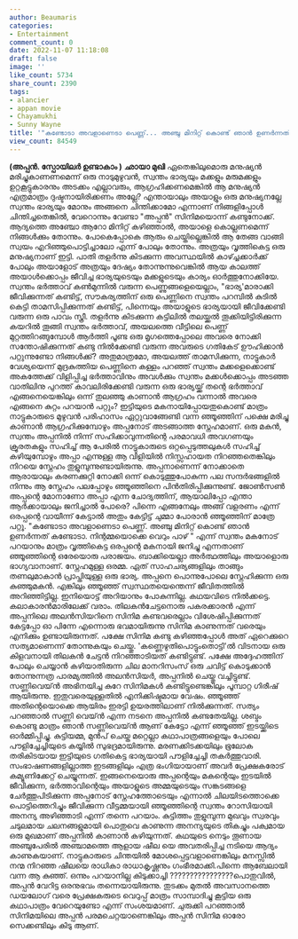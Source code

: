 ```yaml
---
author: Beaumaris
categories:
- Entertainment
comment_count: 0
date: 2022-11-07 11:18:08
draft: false
image: ''
like_count: 5734
share_count: 2390
tags:
- alancier
- appan movie
- Chayamukhi
- Sunny Wayne
title: '"കണ്ടോടാ അവളാണെടാ പെണ്ണ്... അഞ്ചു മിനിറ്റ് കൊണ്ട് ഞാൻ ഉണർന്നത് കണ്ടോടാ..."'
view_count: 84549
---
```


**(അപ്പൻ. സ്പോയിലർ ഉണ്ടാകാം )** **ഛായാ മുഖി** ഏതെങ്കിലുമൊരു മനുഷ്യൻ മരിച്ചുകാണണമെന്ന് ഒരു നാടുമുഴുവൻ, സ്വന്തം ഭാര്യയും മക്കളും മരുമക്കളും ഉറ്റകൂട്ടുകാരനും അടക്കം എല്ലാവരും, ആഗ്രഹിക്കണമെങ്കിൽ ആ മനുഷ്യൻ എത്രമാത്രം ദുഷ്ടനായിരിക്കണം അല്ലേ? എന്തായാലും അയാളും ഒരു മനുഷ്യനല്ലേ സ്വന്തം ഭാര്യയും മോനും അങ്ങനെ ചിന്തിക്കാമോ എന്നാണ് നിങ്ങളിപ്പോൾ ചിന്തിച്ചതെങ്കിൽ, വേറൊന്നും വേണ്ടാ "അപ്പൻ" സിനിമയൊന്ന് കണ്ടുനോക്ക്. ആദ്യത്തെ അഞ്ചോ ആറോ മിനിറ്റ് കഴിഞ്ഞാൽ, അയാളെ കൊല്ലണമെന്ന് നിങ്ങൾക്കും തോന്നും. പോകെപ്പോകെ ആരും ചെയ്തില്ലെങ്കിൽ ആ തേങ്ങ വാങ്ങി സ്വയം എറിഞ്ഞുപൊട്ടിച്ചാലോ എന്ന് പോലും തോന്നും. അത്രയും വൃത്തികെട്ട ഒരു മനുഷ്യനാണ് ഇട്ടി. പാതി തളർന്നു കിടക്കുന്ന അവസ്ഥയിൽ കാഴ്ച്ചക്കാർക്ക് പോലും അയാളോട് അത്രയും ദേഷ്യം തോന്നുന്നുവെങ്കിൽ ആയ കാലത്ത് അയാൾക്കൊപ്പം ജീവിച്ച ഭാര്യയുടെയും മക്കളുടെയും കാര്യം ഓർത്തുനോക്കിയേ. സ്വന്തം ഭർത്താവ് കൺമുന്നിൽ വരുന്ന പെണ്ണുങ്ങളെയെല്ലാം, "ഭാര്യ'മാരാക്കി ജീവിക്കുന്നത് കണ്ടിട്ട്, സൗകര്യത്തിന് ഒരു പെണ്ണിനെ സ്വന്തം പറമ്പിൽ കുടിൽ കെട്ടി താമസിപ്പിക്കുന്നത് കണ്ടിട്ട്, പിന്നെയും അയാളുടെ ഭാര്യയായി ജീവിക്കേണ്ടി വരുന്ന ഒരു പാവം സ്ത്രീ. തളർന്നു കിടക്കുന്ന കട്ടിലിൽ തലയ്ക്കൽ തൂക്കിയിട്ടിരിക്കുന്ന കയറിൽ തൂങ്ങി സ്വന്തം ഭർത്താവ്, അയലത്തെ വീട്ടിലെ പെണ്ണ് മുറ്റത്തിറങ്ങുമ്പോൾ ആർത്തി പൂണ്ട ഒരു മൃഗത്തെപ്പോലെ അവരെ നോക്കി സന്തോഷിക്കുന്നത് കണ്ടു നിൽക്കേണ്ടി വരുന്ന അവരുടെ ഗതികേട് ഊഹിക്കാൻ പറ്റുന്നുണ്ടോ നിങ്ങൾക്ക്? അതുമാത്രമോ, അയലത്ത് താമസിക്കുന്ന, നാട്ടുകാർ വേശ്യയെന്ന് മുദ്രകുത്തിയ പെണ്ണിനെ കള്ളം പറഞ്ഞ് സ്വന്തം മക്കളെക്കൊണ്ട് അകത്തേക്ക് വിളിപ്പിച്ച ഭർത്താവിനും അവൾക്കും സ്വന്തം മക്കൾക്കൊപ്പം അടഞ്ഞ വാതിലിനു പുറത്ത് കാവലിരിക്കേണ്ടി വരുന്ന ഒരു ഭാര്യയ്ക്ക് തന്റെ ഭർത്താവ് എങ്ങനെയെങ്കിലും ഒന്ന് തുലഞ്ഞു കാണാൻ ആഗ്രഹം വന്നാൽ അവരെ എങ്ങനെ കുറ്റം പറയാൻ പറ്റും? ഇട്ടിയുടെ മകനായിപ്പോയതുകൊണ്ട് മാത്രം നാട്ടുകാരുടെ മുഴുവൻ പരിഹാസം ഏറ്റുവാങ്ങേണ്ടി വന്ന ഞ്ഞൂഞ്ഞിന് പക്ഷെ മരിച്ചു കാണാൻ ആഗ്രഹിക്കുമ്പോഴും അപ്പനോട് അടങ്ങാത്ത സ്നേഹമാണ്. ഒരു മകൻ, സ്വന്തം അപ്പനിൽ നിന്ന് സഹിക്കാവുന്നതിന്റെ പരമാവധി അവഗണയും ക്രൂരതകളും സഹിച്ച് ആ പേരിൽ നാട്ടുകാരുടെ ഒറ്റപ്പെടുത്തലുകൾ സഹിച്ച് കഴിയുമ്പോഴും അപ്പാ എന്നുള്ള ആ വിളിയിൽ നിസ്സഹായത നിറഞ്ഞതെങ്കിലും നിറയെ സ്നേഹം തുളുമ്പുന്നുണ്ടായിരുന്നു. അപ്പനാണെന്ന് നോക്കാതെ ആരായാലും കരണക്കുറ്റി നോക്കി ഒന്ന് കൊടുത്തുപോകുന്ന പല സന്ദർഭങ്ങളിൽ നിന്നും ആ സ്നേഹം പലപ്പോഴും ഞ്ഞൂഞ്ഞിനെ പിൻതിരിപ്പിക്കുന്നുണ്ട്. ജോൺസൺ അപ്പന്റെ മോനാണോ അപ്പാ എന്ന ചോദ്യത്തിന്, ആയാലിപ്പോ എന്താ ആർക്കായാലും ജനിച്ചാൽ പോരെ? പിന്നെ എങ്ങനേലും അങ്ങ് വളരണം എന്ന് ഒരപ്പന്റെ വായീന്ന് കേട്ടാൽ അതും കേട്ടിട്ട് ചുമ്മാ പോരാൻ ഞ്ഞൂഞ്ഞിന് മാത്രേ പറ്റൂ. "കണ്ടോടാ അവളാണെടാ പെണ്ണ്. അഞ്ചു മിനിറ്റ് കൊണ്ട് ഞാൻ ഉണർന്നത് കണ്ടോടാ. നിന്റമ്മയൊക്കെ വെറും പാഴ് " എന്ന് സ്വന്തം മകനോട് പറയാനും മാത്രം വൃത്തികെട്ട ഒരപ്പന്റെ മകനായി ജനിച്ചു എന്നതാണ്‌ ഞ്ഞൂഞ്ഞിന്റെ ഒരേയൊരു പരാജയം. ബാക്കിയെല്ലാ അർത്ഥത്തിലും അയാളൊരു ഭാഗ്യവാനാണ്. സ്നേഹമുള്ള ഒരമ്മ. ഏത് സാഹചര്യങ്ങളിലും താങ്ങും തണലുമാകാൻ പ്രാപ്തിയുള്ള ഒരു ഭാര്യ. അപ്പനെ പൊന്നുപോലെ സ്നേഹിക്കുന്ന ഒരു കുഞ്ഞുമകൻ. എങ്കിലും ഞ്ഞൂഞ്ഞ് സ്വസ്ഥതയെന്തെന്ന് ജീവിതത്തിൽ അറിഞ്ഞിട്ടില്ല. ഇനിയൊട്ട് അറിയാനും പോകുന്നില്ല. കഥയവിടെ നിൽക്കട്ടെ. കലാകാരൻമാരിലേക്ക് വരാം. തിലകൻചേട്ടനൊരു പകരക്കാരൻ എന്ന് അപ്പനിലെ അലൻസിയറിനെ സിനിമ കണ്ടവരെല്ലാം വിശേഷിപ്പിക്കുന്നത് കേട്ടപ്പോ ഓ പിന്നേ എന്നൊരു ഭവമായിരുന്നു സിനിമ കാണുന്നത് വരെയും എനിക്കും ഉണ്ടായിരുന്നത്. പക്ഷേ സിനിമ കണ്ടു കഴിഞ്ഞപ്പോൾ അത് ഏറെക്കുറെ സത്യമാണെന്ന് തോന്നുകയും ചെയ്തു. 'കണ്ണെഴുതിപൊട്ടുംതൊട്ടി'ൽ വിടനായ ഒരു കിളവനായി തിലകൻ ചേട്ടൻ നിറഞ്ഞാടിയത് കണ്ടിട്ടുണ്ട്. പക്ഷേ അദ്ദേഹത്തിന് പോലും ചെയ്യാൻ കഴിയാതിരുന്ന ചില മാനറിസംസ് ഒരു ചവിട്ട് കൊടുക്കാൻ തോന്നുന്നത്ര പാരമ്യത്തിൽ അലൻസിയർ, അപ്പനിൽ ചെയ്തു വച്ചിട്ടുണ്ട്. സണ്ണിവെയ്ൻ അഭിനയിച്ച കുറേ സിനിമകൾ കണ്ടിട്ടുണ്ടെങ്കിലും പൂമ്പാറ്റ ഗിരീഷ് ആയിരുന്നു. ഇതുവരെയുള്ളതിൽ എനിക്കിഷ്ടമായ വേഷം. ഞ്ഞൂഞ്ഞ് അതിന്റെയൊക്കെ ആയിരം ഇരട്ടി ഉയരത്തിലാണ് നിൽക്കുന്നത്. സത്യം പറഞ്ഞാൽ സണ്ണി വെയ്ൻ എന്ന നടനെ അപ്പനിൽ കണ്ടതേയില്ല. ശബ്ദം കൊണ്ടു മാത്രം ഞാൻ സണ്ണിവെയ്ൻ ആണ് കേട്ടോ എന്ന് ഞ്ഞൂഞ്ഞ് ഇടയ്ക്കിടെ ഓർമ്മിപ്പിച്ചു. കുട്ടിയമ്മ, മുൻപ് ചെയ്ത മറ്റെല്ലാ കഥാപാത്രങ്ങളെയും പോലെ പൗളിച്ചേച്ചിയുടെ കയ്യിൽ സുഭദ്രമായിരുന്നു. മരണക്കിടക്കയിലും ഭൂലോക തരികിടയായ ഇട്ടിയുടെ ഗതികെട്ട ഭാര്യയായി പൗളിച്ചേച്ചി തകർത്തുവാരി. സംഭാഷണങ്ങളില്ലാത്ത ഇടങ്ങളിലും എത്ര ഭംഗിയായാണ് അവർ പ്രേക്ഷകരോട് കമ്യൂണിക്കേറ്റ് ചെയ്യുന്നത്. ഇങ്ങനെയൊരു അപ്പന്റെയും മകന്റെയും ഇടയിൽ ജീവിക്കുന്ന, ഭർത്താവിന്റെയും അയാളുടെ അമ്മയുടെയും സങ്കടങ്ങളെ ചേർത്തുപിടിക്കുന്ന അപ്പനോട് സ്നേഹത്തോടെയും എന്നാൽ ചിലയിടത്തൊക്കെ പൊട്ടിത്തെറിച്ചും ജീവിക്കുന്ന വീട്ടമ്മയായി ഞ്ഞൂഞ്ഞിന്റെ സ്വന്തം റോസിയായി അനന്യ അഴിഞ്ഞാടി എന്ന് തന്നെ പറയാം. കുട്ടിത്തം തുളുമ്പുന്ന മുഖവും സ്വരവും ചടുലമായ ചലനങ്ങളുമായി പൊതുവെ കാണുന്ന അനന്യയുടെ തികച്ചും പക്വമായ ഒരു മുഖമാണ് അപ്പനിൽ കാണാൻ കഴിയുന്നത്. കഥയുടെ നെടും തൂണായ അഞ്ചുപേരിൽ അഞ്ചാമത്തെ ആളായ ഷീല യെ അവതരിപ്പിച്ച നടിയെ ആദ്യം കാണുകയാണ്. നാട്ടുകാരുടെ ചിന്തയിൽ മോശപ്പെട്ടവളാണെങ്കിലും മനസ്സിൽ നന്മ നിറഞ്ഞ ഷീലയെ രാധികാ രാധാകൃഷ്ണനും ഗംഭീരമാക്കി.പിന്നെ ആബേലായി വന്ന ആ കുഞ്ഞ്. ഒന്നും പറയാനില്ല കിടുക്കാച്ചി ????????????????പൊതുവിൽ, അപ്പൻ വേറിട്ട ഒരനുഭവം തന്നെയായിരുന്നു. തുടക്കം മുതൽ അവസാനത്തെ ഡയലോഗ് വരെ പ്രേക്ഷകരുടെ വെറുപ്പ് മാത്രം സാമ്പാദിച്ചു കൂട്ടിയ ഒരു കഥാപാത്രം വേറെയുണ്ടോ എന്ന് സംശയമാണ്. ചുരുക്കി പറഞ്ഞാൽ സിനിമയിലെ അപ്പൻ പരമചെറ്റയാണെങ്കിലും അപ്പൻ സിനിമ ഓരോ സെക്കണ്ടിലും കിടു ആണ്.